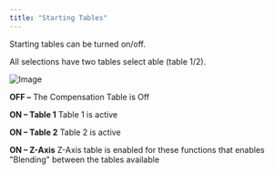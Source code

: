 ```yaml
---
title: "Starting Tables"
---
```


Starting tables can be turned on/off. &nbsp;


All selections have two tables select able (table 1/2).&nbsp;


![Image](</lib/NewItem737.png>)



**OFF –** The Compensation Table is Off


**ON – Table 1** Table 1 is active&nbsp;


**ON – Table 2** Table 2 is active&nbsp;


**ON – Z-Axis** Z-Axis table is enabled for these functions that enables "Blending" between the tables available

